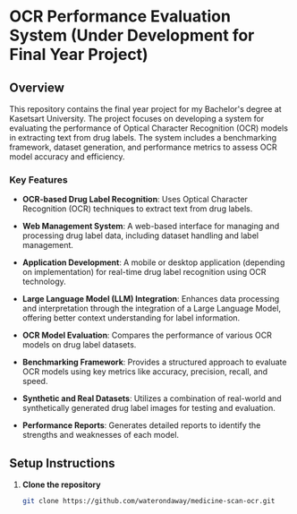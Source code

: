 # OCR Performance Evaluation System (Under Development for Final Year Project)

## Overview
This repository contains the final year project for my Bachelor's degree at Kasetsart University. The project focuses on developing a system for evaluating the performance of Optical Character Recognition (OCR) models in extracting text from drug labels. The system includes a benchmarking framework, dataset generation, and performance metrics to assess OCR model accuracy and efficiency.

### Key Features
- **OCR-based Drug Label Recognition**: Uses Optical Character Recognition (OCR) techniques to extract text from drug labels.
- **Web Management System**: A web-based interface for managing and processing drug label data, including dataset handling and label management.
- **Application Development**: A mobile or desktop application (depending on implementation) for real-time drug label recognition using OCR technology.
- **Large Language Model (LLM) Integration**: Enhances data processing and interpretation through the integration of a Large Language Model, offering better context understanding for label information.

- **OCR Model Evaluation**: Compares the performance of various OCR models on drug label datasets.
- **Benchmarking Framework**: Provides a structured approach to evaluate OCR models using key metrics like accuracy, precision, recall, and speed.
- **Synthetic and Real Datasets**: Utilizes a combination of real-world and synthetically generated drug label images for testing and evaluation.
- **Performance Reports**: Generates detailed reports to identify the strengths and weaknesses of each model.

## Setup Instructions

1. **Clone the repository**
   ```bash
   git clone https://github.com/waterondaway/medicine-scan-ocr.git
